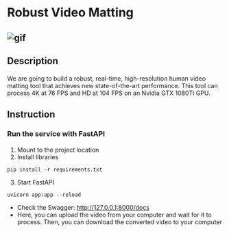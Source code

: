 # Robust Video Matting
## ![gif](https://user-images.githubusercontent.com/107867709/178918313-e523be3f-a281-413d-8f23-09f7e7378e6f.gif)
## Description
####
We are going to build a robust, real-time, high-resolution human video matting tool that achieves new state-of-the-art performance. This tool can process 4K at 76 FPS and HD at 104 FPS on an Nvidia GTX 1080Ti GPU.
####
## Instruction
### Run the service with FastAPI
####
1. Mount to the project location
2. Install libraries
```
pip install -r requirements.txt
```
3. Start FastAPI
```
uvicorn app:app --reload
```
- Check the Swagger: http://127.0.0.1:8000/docs
- Here, you can upload the video from your computer and wait for it to process. Then, you can download the converted video to your computer 
####
